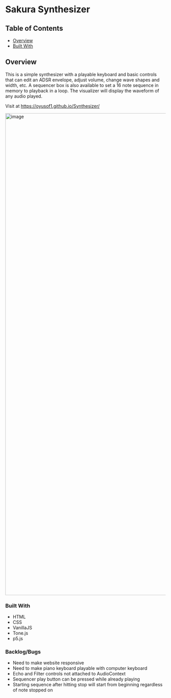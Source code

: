 # Sakura Synthesizer

## Table of Contents

- [Overview](#overview)
- [Built With](#built-with)

## Overview
This is a simple synthesizer with a playable keyboard and basic controls that can edit an ADSR envelope, adjust volume, change wave shapes and width, etc. A sequencer box is also available to set a 16 note sequence in memory to playback in a loop. The visualizer will display the waveform of any audio played.

Visit at https://oyusof1.github.io/Synthesizer/

<img width="1508" alt="image" src="https://user-images.githubusercontent.com/77765671/204092939-d8a1dfff-8ccb-4fb7-8cc7-245f8fbee219.png">

### Built With

- HTML
- CSS
- VanillaJS
- Tone.js
- p5.js 

### Backlog/Bugs

- Need to make website responsive
- Need to make piano keyboard playable with computer keyboard
- Echo and Filter controls not attached to AudioContext 
- Sequencer play button can be pressed while already playing
- Starting sequence after hitting stop will start from beginning regardless of note stopped on
